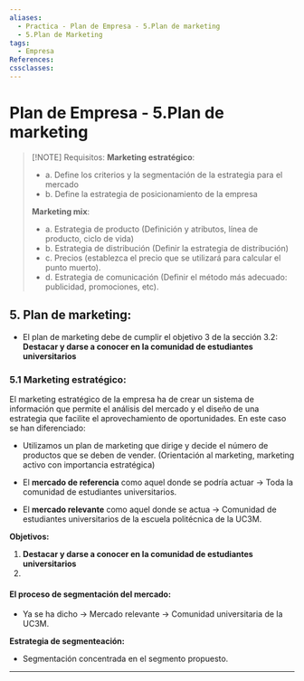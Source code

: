 ```yaml
---
aliases:
  - Practica - Plan de Empresa - 5.Plan de marketing
  - 5.Plan de Marketing
tags:
  - Empresa
References: 
cssclasses:
---
```

# Plan de Empresa - 5.Plan de marketing


> [!NOTE] Requisitos: 
> **Marketing estratégico**:
>+  a. Define los criterios y la segmentación de la estrategia para el mercado
>+ b. Define la estrategia de posicionamiento de la empresa 
>
>**Marketing mix**: 
>+ a. Estrategia de producto (Definición y atributos, línea de producto, ciclo de vida) 
>+ b. Estrategia de distribución (Definir la estrategia de distribución)
>+ c. Precios (establezca el precio que se utilizará para calcular el punto muerto).
>+ d. Estrategia de comunicación (Definir el método más adecuado: publicidad, promociones, etc). 

## 5. Plan de marketing: 
+ El plan de marketing debe de cumplir el objetivo 3 de la sección 3.2: **Destacar y darse a conocer en la comunidad de estudiantes universitarios**
### 5.1 Marketing estratégico: 
El marketing estratégico de la empresa ha de crear un sistema de información que permite el análisis del mercado y el diseño de una estrategia que facilite el aprovechamiento de oportunidades. 
En este caso se han diferenciado: 
+ Utilizamos un plan de marketing que dirige y decide el número de productos que se deben de vender. (Orientación al marketing, marketing activo con importancia estratégica)

+ El  **mercado de referencia** como aquel donde se podría actuar → Toda la comunidad de estudiantes universitarios. 
+ El **mercado relevante** como aquel donde se actua → Comunidad de estudiantes universitarios de la escuela politécnica de la UC3M. 

**Objetivos:**
1. **Destacar y darse a conocer en la comunidad de estudiantes universitarios**
2. 
#### El proceso de segmentación del mercado: 
+ Ya se ha dicho → Mercado relevante → Comunidad universitaria de la UC3M. 

**Estrategia de segmenteación:** 
+ Segmentación concentrada en el segmento propuesto. 




***